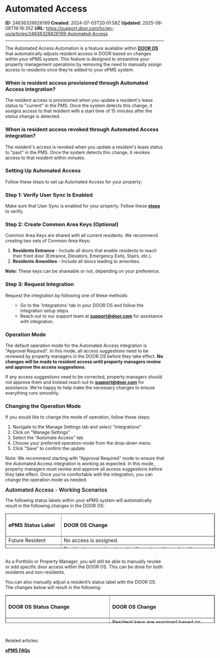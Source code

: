 # Automated Access

**ID:** 24636326626199
**Created:** 2024-07-03T20:01:58Z
**Updated:** 2025-08-08T19:16:35Z
**URL:** https://support.door.com/hc/en-us/articles/24636326626199-Automated-Access

---

<p>The Automated Access Automation is a feature available within <span class="wysiwyg-underline"><strong><a href="https://app.door.com/">DOOR OS</a></strong></span> that automatically adjusts resident access in DOOR based on changes within your ePMS system. This feature is designed to streamline your property management operations by removing the need to manually assign access to residents once they’re added to your ePMS system.</p>
<h3 id="h_01HC2YRQ0VTBP43W7371FDQQF0">When is resident access provisioned through Automated Access integration?</h3>
<p>The resident access is provisioned when you update a resident's lease status to "current" in the PMS. Once the system detects this change, it assigns access to that resident with a start time of 15 minutes after the status change is detected.</p>
<h3 id="h_01HC2YRQ0VATWVS20WQEZA7VP5">When is resident access revoked through Automated Access integration?</h3>
<p>The resident's access is revoked when you update a resident's lease status to "past" in the PMS. Once the system detects this change, it revokes access to that resident within minutes. </p>
<h3 id="h_01JJW1H6RMSZF5BCEBG6EBC60F"><span class="s1">Setting Up Automated Access</span></h3>
<p>Follow these steps to set up Automated Access for your property:</p>
<h3 id="h_01HC2YVGY8YJKCJ363QR3TZG73">Step 1: Verify User Sync Is Enabled</h3>
<p>Make sure that User Sync is enabled for your property. Follow these <a href="https://support.latch.com/hc/en-us/articles/16099221835543-Setting-up-ePMS-in-Latch-Mission-Control"><span class="wysiwyg-underline"><strong>steps</strong></span></a> to verify.</p>
<h3 id="h_01JJW1HG82PS4TXS1J3QK4PCKZ">Step 2: Create Common Area Keys (Optional)</h3>
<p>Common Area Keys are shared with all current residents. We recommend creating two sets of Common Area Keys:</p>
<ol>
<li>
<strong>Residents Entrance</strong> - Include all doors that enable residents to reach their front door (Entrance, Elevators, Emergency Exits, Stairs, etc.).</li>
<li>
<strong>Residents Amenities</strong> - Include all doors leading to amenities.</li>
</ol>
<p><strong>Note:</strong> These keys can be shareable or not, depending on your preference.</p>
<h3 id="h_01HC2YWXYKT1SZEK3PQ9RN80J9">Step 3: Request Integration</h3>
<p>Request the integration by following one of these methods:</p>
<ul>
<li style="list-style-type: none;">
<ul>
<li>Go to the 'Integrations' tab in your DOOR OS and follow the integration setup steps.</li>
<li>Reach out to our support team at <span class="wysiwyg-underline"><strong><a href="mailto:support@door.com">support@door.com</a></strong></span> for assistance with integration.</li>
</ul>
</li>
</ul>
<h3 id="h_01HC2YRQ0V6HD21APNTFQQ2JDS">Operation Mode</h3>
<p>The default operation mode for the Automated Access integration is "Approval Required". In this mode, all access suggestions need to be reviewed by property managers in the DOOR OS before they take effect. <strong>No changes will be made to resident access until property managers review and approve the access suggestions.</strong></p>
<p>If any access suggestions need to be corrected, property managers should not approve them and instead reach out to <strong><span class="wysiwyg-underline"><a href="mailto:support@door.com">support@door.com</a></span></strong><span style="font-family: -apple-system, BlinkMacSystemFont, 'Segoe UI', Helvetica, Arial, sans-serif;"> </span>for assistance. We're happy to help make the necessary changes to ensure everything runs smoothly.</p>
<h3 id="h_01HC2YRQ0VQ1W7QMQV44RFK6FM">Changing the Operation Mode</h3>
<p>If you would like to change the mode of operation, follow these steps:</p>
<ol>
<li>Navigate to the Manage Settings tab and select "Integrations"</li>
<li>Click on "Manage Settings"</li>
<li>Select the "Automate Access" tab</li>
<li>Choose your preferred operation mode from the drop-down menu</li>
<li>Click "Save" to confirm the update</li>
</ol>
<div class="group w-full text-gray-800 dark:text-gray-100 border-b border-black/10 dark:border-gray-900/50 bg-gray-50 dark:bg-[#444654]">
<div class="text-base gap-4 md:gap-6 md:max-w-2xl lg:max-w-xl xl:max-w-3xl p-4 md:py-6 flex lg:px-0 m-auto">
<div class="relative flex w-[calc(100%-50px)] flex-col gap-1 md:gap-3 lg:w-[calc(100%-115px)]">
<div class="flex flex-grow flex-col gap-3">
<div class="min-h-[20px] flex flex-col items-start gap-4 whitespace-pre-wrap break-words">
<div class="markdown prose w-full break-words dark:prose-invert light">
<p>Note: We recommend starting with "Approval Required" mode to ensure that the Automated Access integration is working as expected. In this mode, property managers must review and approve all access suggestions before they take effect. Once you're comfortable with the integration, you can change the operation mode as needed.</p>
<p><span style="font-size: 1.2em; font-weight: 600; font-family: -apple-system, BlinkMacSystemFont, 'Segoe UI', Helvetica, Arial, sans-serif;">Automated Access - Working Scenarios</span></p>
</div>
</div>
</div>
</div>
</div>
</div>
<p class="p1">The following status labels within your ePMS system will automatically result in the following changes in the DOOR OS:</p>
<table style="width: 664.125px; height: 110px;" border="1" cellspacing="10px" cellpadding="10px">
<thead>
<tr class="wysiwyg-text-align-center" style="height: 22px;">
<td style="width: 165.781px; height: 22px;">
<h4 id="h_01HC2YRQ0VDVDWNAAEX7TK51DS"><strong><span class="wysiwyg-underline wysiwyg-bold">ePMS Status Label</span></strong></h4>
</td>
<td style="width: 497.344px; height: 22px;">
<h4 id="h_01HC2YRQ0VF5XDTP2AX10DG6BN"><strong><span class="wysiwyg-underline wysiwyg-bold">DOOR OS Change</span></strong></h4>
</td>
</tr>
</thead>
<tbody>
<tr style="height: 22px;">
<td style="width: 165.781px; height: 22px;">Future Resident</td>
<td style="width: 497.344px; height: 22px;">No access is assigned.</td>
</tr>
<tr style="height: 22px;">
<td style="width: 165.781px; height: 22px;">Current Resident</td>
<td style="width: 497.344px; height: 22px;">Resident access is automatically assigned based on the resident’s unit in your ePMS system.</td>
</tr>
<tr style="height: 22px;">
<td style="width: 165.781px; height: 22px;">Unit Change</td>
<td style="width: 497.344px; height: 22px;">Resident access is updated based on the resident’s unit change in your ePMS system.</td>
</tr>
<tr style="height: 22px;">
<td style="width: 165.781px; height: 22px;">Past Resident</td>
<td style="width: 497.344px; height: 22px;">All access is revoked.</td>
</tr>
</tbody>
</table>
<p class="p1"><br>As a Portfolio or Property Manager, you will still be able to manually revoke or add specific door access within the DOOR OS. This can be done for both residents and non-residents.</p>
<p class="p1">You can also manually adjust a resident’s status label with the DOOR OS. The changes below will result in the following:</p>
<table style="width: 664.125px; height: 88px;" border="1" cellspacing="10px" cellpadding="10px">
<tbody>
<tr style="height: 22px;">
<td class="wysiwyg-text-align-center" style="width: 331.562px; height: 22px;">
<h4 id="h_01HC2YRQ0VBE8VKQBYVPT51VTN"><span class="wysiwyg-underline"><strong>DOOR OS Status Change</strong></span></h4>
</td>
<td class="wysiwyg-text-align-center" style="width: 331.562px; height: 22px;">
<h4 id="h_01HC2YRQ0V3BV94XBTV108WMYC"><span class="wysiwyg-underline"><strong>DOOR OS Change</strong></span></h4>
</td>
</tr>
<tr style="height: 22px;">
<td style="width: 331.562px; height: 22px;">Future Resident to Current Resident</td>
<td style="width: 331.562px; height: 22px;">Resident keys are assigned based on your ePMS assignment.</td>
</tr>
<tr style="height: 22px;">
<td style="width: 331.562px; height: 22px;">Current Resident to Past Resident</td>
<td style="width: 331.562px; height: 22px;">All keys, manually &amp; automatically assigned, are revoked.</td>
</tr>
<tr style="height: 22px;">
<td style="width: 331.562px; height: 22px;">Current Resident to Future Resident</td>
<td style="width: 331.562px; height: 22px;">All keys, manually &amp; automatically assigned, are revoked.</td>
</tr>
</tbody>
</table>
<p> </p>
<p>Related articles: </p>
<p><strong><span class="wysiwyg-underline"><a href="https://support.door.com/hc/en-us/articles/24635368136343-ePMS-FAQs">ePMS FAQs</a></span></strong></p>
